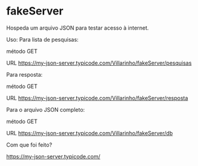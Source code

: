 # fakeServer

Hospeda um arquivo JSON para testar acesso à internet.

Uso:
Para lista de pesquisas:

  método GET
  
  URL https://my-json-server.typicode.com/Villarinho/fakeServer/pesquisas
  
Para resposta:

  método GET
  
  URL https://my-json-server.typicode.com/Villarinho/fakeServer/resposta
  
Para o arquivo JSON completo:  

  método GET
  
  URL https://my-json-server.typicode.com/Villarinho/fakeServer/db
  
  
Com que foi feito?

  https://my-json-server.typicode.com/
  
